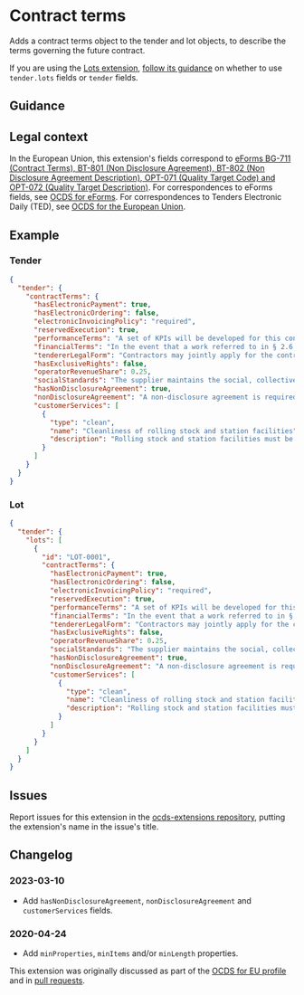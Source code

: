 # Contract terms

Adds a contract terms object to the tender and lot objects, to describe the terms governing the future contract.

If you are using the [Lots extension](https://extensions.open-contracting.org/en/extensions/lots/master/), [follow its guidance](https://extensions.open-contracting.org/en/extensions/lots/master/#usage) on whether to use `tender.lots` fields or `tender` fields.

## Guidance

## Legal context

In the European Union, this extension's fields correspond to [eForms BG-711 (Contract Terms), BT-801 (Non Disclosure Agreement), BT-802 (Non Disclosure Agreement Description), OPT-071 (Quality Target Code) and OPT-072 (Quality Target Description)](https://docs.ted.europa.eu/eforms/latest/reference/business-terms/). For correspondences to eForms fields, see [OCDS for eForms](https://standard.open-contracting.org/profiles/eforms/). For correspondences to Tenders Electronic Daily (TED), see [OCDS for the European Union](http://standard.open-contracting.org/profiles/eu/master/en/).

## Example

### Tender

```json
{
  "tender": {
    "contractTerms": {
      "hasElectronicPayment": true,
      "hasElectronicOrdering": false,
      "electronicInvoicingPolicy": "required",
      "reservedExecution": true,
      "performanceTerms": "A set of KPIs will be developed for this contract and the successful tenderer will be measured against these for the duration of the contract. Please refer to briefing document for further details.",
      "financialTerms": "In the event that a work referred to in § 2.6 of the Agreement is created as part of the implementation of the Subject Matter of the Agreement, the Contractor shall indicate on the invoice what proportion of the remuneration for implementation.",
      "tendererLegalForm": "Contractors may jointly apply for the contract.",
      "hasExclusiveRights": false,
      "operatorRevenueShare": 0.25,
      "socialStandards": "The supplier maintains the social, collective bargaining and labor law obligations according to Union law, national law or collective agreements. 4 paragraph 4a Regulation 13707/2007.",
      "hasNonDisclosureAgreement": true,
      "nonDisclosureAgreement": "A non-disclosure agreement is required in order to...",
      "customerServices": [
        {
          "type": "clean",
          "name": "Cleanliness of rolling stock and station facilities",
          "description": "Rolling stock and station facilities must be kept at a minimum standard of cleanliness."
        }
      ]
    }
  }
}
```

### Lot

```json
{
  "tender": {
    "lots": [
      {
        "id": "LOT-0001",
        "contractTerms": {
          "hasElectronicPayment": true,
          "hasElectronicOrdering": false,
          "electronicInvoicingPolicy": "required",
          "reservedExecution": true,
          "performanceTerms": "A set of KPIs will be developed for this contract and the successful tenderer will be measured against these for the duration of the contract. Please refer to briefing document for further details.",
          "financialTerms": "In the event that a work referred to in § 2.6 of the Agreement is created as part of the implementation of the Subject Matter of the Agreement, the Contractor shall indicate on the invoice what proportion of the remuneration for implementation.",
          "tendererLegalForm": "Contractors may jointly apply for the contract.",
          "hasExclusiveRights": false,
          "operatorRevenueShare": 0.25,
          "socialStandards": "The supplier maintains the social, collective bargaining and labor law obligations according to Union law, national law or collective agreements. 4 paragraph 4a Regulation 13707/2007.",
          "hasNonDisclosureAgreement": true,
          "nonDisclosureAgreement": "A non-disclosure agreement is required in order to...",
          "customerServices": [
            {
              "type": "clean",
              "name": "Cleanliness of rolling stock and station facilities",
              "description": "Rolling stock and station facilities must be kept at a minimum standard of cleanliness."
            }
          ]
        }
      }
    ]
  }
}
```

## Issues

Report issues for this extension in the [ocds-extensions repository](https://github.com/open-contracting/ocds-extensions/issues), putting the extension's name in the issue's title.

## Changelog

### 2023-03-10

* Add `hasNonDisclosureAgreement`, `nonDisclosureAgreement` and `customerServices` fields.

### 2020-04-24

* Add `minProperties`, `minItems` and/or `minLength` properties.

This extension was originally discussed as part of the [OCDS for EU profile](https://github.com/open-contracting-extensions/european-union/issues) and in [pull requests](https://github.com/open-contracting-extensions/ocds_contractTerms_extension/pulls?q=is%3Apr+is%3Aclosed).
